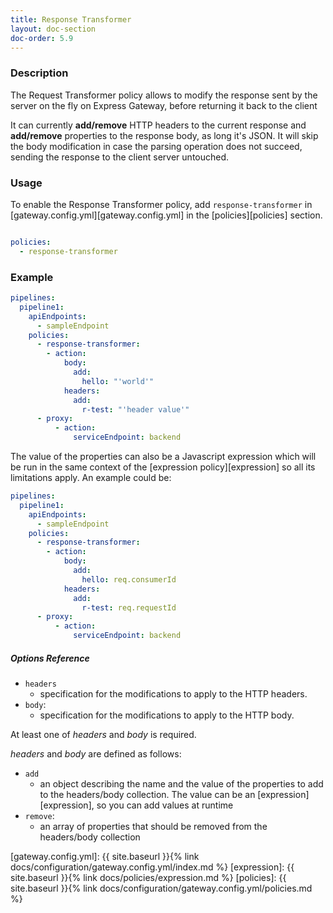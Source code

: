 ```yaml
---
title: Response Transformer
layout: doc-section
doc-order: 5.9
---
```


### Description

The Request Transformer policy allows to modify the response sent by the server on the fly on Express Gateway, before returning it back to the client

It can currently **add/remove** HTTP headers to the current response and **add/remove** properties to the response body, as long it's JSON. It will skip the body modification in case the parsing operation does not succeed, sending the response to the client server untouched.

### Usage

To enable the Response Transformer policy, add `response-transformer` in [gateway.config.yml][gateway.config.yml] in the [policies][policies]
section.

```yaml

policies:
  - response-transformer
```

### Example

```yaml
pipelines:
  pipeline1:
    apiEndpoints:
      - sampleEndpoint
    policies:
      - response-transformer:
        - action:
            body:
              add:
                hello: "'world'"
            headers:
              add:
                r-test: "'header value'"
      - proxy:
          - action:
              serviceEndpoint: backend
```

The value of the properties can also be a Javascript expression which will be run in the same context of the [expression policy][expression] so all its limitations apply. An example could be:

```yaml
pipelines:
  pipeline1:
    apiEndpoints:
      - sampleEndpoint
    policies:
      - response-transformer:
        - action:
            body:
              add:
                hello: req.consumerId
            headers:
              add:
                r-test: req.requestId
      - proxy:
          - action:
              serviceEndpoint: backend
```


##### Options Reference

* `headers`
  - specification for the modifications to apply to the HTTP headers.
* `body`:
  - specification for the modifications to apply to the HTTP body.

At least one of *headers* and *body* is required.

*headers* and *body* are defined as follows:

* `add`
  - an object describing the name and the value of the properties to add to the headers/body collection. The value can be an [expression][expression], so you can add values at runtime
* `remove`:
  - an array of properties that should be removed from the headers/body collection


[gateway.config.yml]: {{ site.baseurl }}{% link docs/configuration/gateway.config.yml/index.md %}
[expression]: {{ site.baseurl }}{% link docs/policies/expression.md %}
[policies]: {{ site.baseurl }}{% link docs/configuration/gateway.config.yml/policies.md %}
